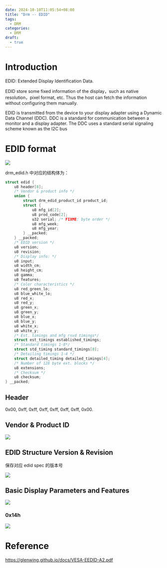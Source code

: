 ```yaml
---
date: 2024-10-10T11:05:54+08:00
title: "Drm -- EDID"
tags:
  - DRM
categories:
  - DRM
draft:
  - true
---
```


# Introduction

EDID: Extended Display Identification Data.

EDID store some fixed information of the display，such as native resolution，pixel format, etc. Thus the host can fetch the information without configuring them manually.

EDID is transmitted from the device to your display adapter using a Dynamic Data Channel (DDC). DDC is a standard for communication between a monitor and a display adapter. The DDC uses a standard serial signaling scheme known as the I2C bus

# EDID format

![](https://xyc-1316422823.cos.ap-shanghai.myqcloud.com/20241011112935.png)

drm_edid.h 中对应的结构体为：

```c
struct edid {
	u8 header[8];
	/* Vendor & product info */
	union {
		struct drm_edid_product_id product_id;
		struct {
			u8 mfg_id[2];
			u8 prod_code[2];
			u32 serial; /* FIXME: byte order */
			u8 mfg_week;
			u8 mfg_year;
		} __packed;
	} __packed;
	/* EDID version */
	u8 version;
	u8 revision;
	/* Display info: */
	u8 input;
	u8 width_cm;
	u8 height_cm;
	u8 gamma;
	u8 features;
	/* Color characteristics */
	u8 red_green_lo;
	u8 blue_white_lo;
	u8 red_x;
	u8 red_y;
	u8 green_x;
	u8 green_y;
	u8 blue_x;
	u8 blue_y;
	u8 white_x;
	u8 white_y;
	/* Est. timings and mfg rsvd timings*/
	struct est_timings established_timings;
	/* Standard timings 1-8*/
	struct std_timing standard_timings[8];
	/* Detailing timings 1-4 */
	struct detailed_timing detailed_timings[4];
	/* Number of 128 byte ext. blocks */
	u8 extensions;
	/* Checksum */
	u8 checksum;
} __packed;
```

## Header

0x00, 0xff, 0xff, 0xff, 0xff, 0xff, 0xff, 0x00.

## Vendor & Product ID

![](https://xyc-1316422823.cos.ap-shanghai.myqcloud.com/20241015152641.png)

## EDID Structure Version & Revision

保存对应 edid spec 的版本号

![](https://xyc-1316422823.cos.ap-shanghai.myqcloud.com/20241015153059.png)

## Basic Display Parameters and Features

![](https://xyc-1316422823.cos.ap-shanghai.myqcloud.com/20241015153153.png)

### 0x14h

![](https://xyc-1316422823.cos.ap-shanghai.myqcloud.com/20241015153609.png)

###

# Reference

https://glenwing.github.io/docs/VESA-EEDID-A2.pdf
